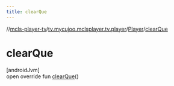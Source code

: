 ```yaml
---
title: clearQue
---
```

//[mcls-player-tv](../../../index.html)/[tv.mycujoo.mclsplayer.tv.player](../index.html)/[Player](index.html)/[clearQue](clear-que.html)



# clearQue



[androidJvm]\
open override fun [clearQue](clear-que.html)()




